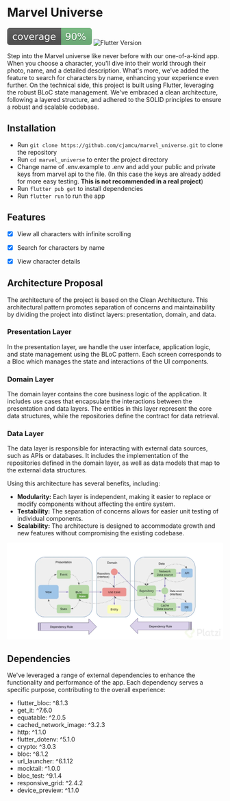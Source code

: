 # Marvel Universe

![Coverage](https://raw.githubusercontent.com/cjamcu/marvel_universe/main/coverage_badge.svg)
![Flutter Version](https://img.shields.io/badge/flutter-3.10.6-blue)

Step into the Marvel universe like never before with our one-of-a-kind app. When you choose a character, you'll dive
into their world through their photo, name, and a detailed description. What's more, we've added the feature to search
for characters by name, enhancing your experience even further. On the technical side, this project is built using
Flutter, leveraging the robust BLoC state management. We've embraced a clean architecture, following a layered
structure, and adhered to the SOLID principles to ensure a robust and scalable codebase.

## Installation

- Run `git clone https://github.com/cjamcu/marvel_universe.git` to clone the repository
- Run `cd marvel_universe` to enter the project directory
- Change name of .env.example to .env and add your public and private keys from marvel api to the file. (In this case
  the keys are already added for more easy testing. **This is not recommended in a real project**)
- Run `flutter pub get` to install dependencies
- Run `flutter run` to run the app

## Features

- [x] View all characters with infinite scrolling
- [x] Search for characters by name
- [x] View character details



## Architecture Proposal

The architecture of the project is based on the Clean Architecture. This architectural pattern promotes separation of concerns and maintainability by dividing the project into distinct layers: presentation, domain, and data.

### Presentation Layer
In the presentation layer, we handle the user interface, application logic, and state management using the BLoC pattern. Each screen corresponds to a Bloc which manages the state and interactions of the UI components.

### Domain Layer
The domain layer contains the core business logic of the application. It includes use cases that encapsulate the interactions between the presentation and data layers. The entities in this layer represent the core data structures, while the repositories define the contract for data retrieval.

### Data Layer
The data layer is responsible for interacting with external data sources, such as APIs or databases. It includes the implementation of the repositories defined in the domain layer, as well as data models that map to the external data structures.

Using this architecture has several benefits, including:

- **Modularity:** Each layer is independent, making it easier to replace or modify components without affecting the entire system.
- **Testability:** The separation of concerns allows for easier unit testing of individual components.
- **Scalability:** The architecture is designed to accommodate growth and new features without compromising the existing codebase.

![Architecture Proposal](https://raw.githubusercontent.com/cjamcu/marvel_universe/main/images/clean-architecture.webp)


## Dependencies

We've leveraged a range of external dependencies to enhance the functionality and performance of the app. Each
dependency serves a specific purpose, contributing to the overall experience:

- flutter_bloc: ^8.1.3
- get_it: ^7.6.0
- equatable: ^2.0.5
- cached_network_image: ^3.2.3
- http: ^1.1.0
- flutter_dotenv: ^5.1.0
- crypto: ^3.0.3
- bloc: ^8.1.2
- url_launcher: ^6.1.12
- mocktail: ^1.0.0
- bloc_test: ^9.1.4
- responsive_grid: ^2.4.2
- device_preview: ^1.1.0

